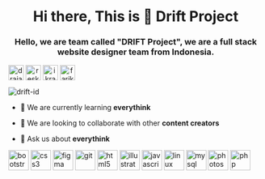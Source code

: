 <h1 align="center">Hi there, This is 👋 Drift Project</h1>
<h3 align="center">Hello, we are team called "DRIFT Project", we are a full stack website designer team from Indonesia.</h3>

<a href="https://instagram.com/drajat1892" target="blank" align="center"><img align="center" src="https://cdn.jsdelivr.net/npm/simple-icons@3.0.1/icons/instagram.svg" alt="drajat1892" height="30" width="30" /></a>
<a href="https://instagram.com/reskimulud" target="blank" align="center"><img align="center" src="https://cdn.jsdelivr.net/npm/simple-icons@3.0.1/icons/instagram.svg" alt="reskimulud" height="30" width="30" /></a>
<a href="https://instagram.com/ikram_maulana" target="blank" align="center"><img align="center" src="https://cdn.jsdelivr.net/npm/simple-icons@3.0.1/icons/instagram.svg" alt="ikram_maulana" height="30" width="30" /></a>
<a href="https://instagram.com/farikhf" target="blank" align="center"><img align="center" src="https://cdn.jsdelivr.net/npm/simple-icons@3.0.1/icons/instagram.svg" alt="farikhf" height="30" width="30" /></a>
<br />

<p align="left"> <img src="https://komarev.com/ghpvc/?username=drift-id" alt="drift-id" /> </p>

- 🌱 We are currently learning **everythink**

- 👯 We are looking to collaborate with other **content creators**

- 💬 Ask us about **everythink**

<p align="left"><img src="https://devicons.github.io/devicon/devicon.git/icons/bootstrap/bootstrap-plain.svg" alt="bootstrap" width="40" height="40"/> <img src="https://devicons.github.io/devicon/devicon.git/icons/css3/css3-original-wordmark.svg" alt="css3" width="40" height="40"/> <img src="https://www.vectorlogo.zone/logos/figma/figma-icon.svg" alt="figma" width="40" height="40"/> <img src="https://www.vectorlogo.zone/logos/git-scm/git-scm-icon.svg" alt="git" width="40" height="40"/> <img src="https://devicons.github.io/devicon/devicon.git/icons/html5/html5-original-wordmark.svg" alt="html5" width="40" height="40"/> <img src="https://www.vectorlogo.zone/logos/adobe_illustrator/adobe_illustrator-icon.svg" alt="illustrator" width="40" height="40"/> <img src="https://devicons.github.io/devicon/devicon.git/icons/javascript/javascript-original.svg" alt="javascript" width="40" height="40"/> <img src="https://devicons.github.io/devicon/devicon.git/icons/linux/linux-original.svg" alt="linux" width="40" height="40"/> <img src="https://devicons.github.io/devicon/devicon.git/icons/mysql/mysql-original-wordmark.svg" alt="mysql" width="40" height="40"/> <img src="https://devicons.github.io/devicon/devicon.git/icons/photoshop/photoshop-plain.svg" alt="photoshop" width="40" height="40"/> <img src="https://devicons.github.io/devicon/devicon.git/icons/php/php-original.svg" alt="php" width="40" height="40"/></p>
